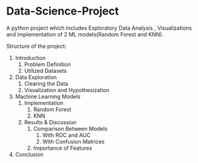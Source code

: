 # Data-Science-Project
A python project which includes Exploratory Data Analysis , Visualizations and implementation of 2 ML models(Random Forest and KNN).

Structure of the project:	

1. Introduction
    1. Problem Definition
    2. Utilized Datasets
2. Data Exploration
    1. Clearing the Data
    2. Visualization and Hypothesization
3. Machine Learning Models
    1. Implementation
        1. Random Forest
        2. KNN
    2. Results & Discussion
        1. Comparison Between Models
            1. With ROC and AUC
            2. With Confusion Matrices
        2. Importance of Features    
4. Conclusion       


